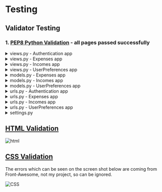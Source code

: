 # Testing

## Validator Testing 

### 1. [PEP8 Python Validation](http://pep8online.com/) - all pages passed successfully

<details> <summary> views.py - Authentication app </summary>
<img src="https://res.cloudinary.com/katzur/image/upload/v1661454958/2022-08-25_20_15_45-PEP8_online_check_-_Results_osakhe.png">
</details>

<details> <summary> views.py - Expenses app </summary>
<img src="https://res.cloudinary.com/katzur/image/upload/v1661455944/2022-08-25_20_32_02-PEP8_online_check_-_Results_smrnof.png">
</details>

<details> <summary> views.py - Incomes app </summary>
<img src="https://res.cloudinary.com/katzur/image/upload/v1661456554/2022-08-25_20_42_20-PEP8_online_check_-_Results_ipcu1w.png">
</details>

<details> <summary> views.py - UserPreferences app </summary>
<img src="https://res.cloudinary.com/katzur/image/upload/v1661456796/2022-08-25_20_46_20-PEP8_online_check_-_Results_x1hm9y.png">
</details>

<details> <summary> models.py - Expenses app </summary>
<img src="https://res.cloudinary.com/katzur/image/upload/v1661457025/2022-08-25_20_50_14-PEP8_online_check_-_Results_tv8zmo.png">
</details>

<details> <summary> models.py - Incomes app </summary>
<img src="https://res.cloudinary.com/katzur/image/upload/v1661457410/2022-08-25_20_56_33-PEP8_online_check_-_Results_imdqvr.png">
</details>

<details> <summary> models.py - UserPreferences app </summary>
<img src="https://res.cloudinary.com/katzur/image/upload/v1661457496/2022-08-25_20_58_03-PEP8_online_check_-_Results_nf14it.png">
</details>

<details> <summary> urls.py - Authentication app </summary>
<img src="https://res.cloudinary.com/katzur/image/upload/v1661457896/2022-08-25_21_04_11-PEP8_online_check_-_Results_uxhrgs.png">
</details>

<details> <summary> urls.py - Expenses app </summary>
<img src="https://res.cloudinary.com/katzur/image/upload/v1661458743/2022-08-25_21_18_48-PEP8_online_check_-_Results_j5usa8.png">
</details>

<details> <summary> urls.py - Incomes app </summary>
<img src="https://res.cloudinary.com/katzur/image/upload/v1661458859/2022-08-25_21_20_44-PEP8_online_check_-_Results_eqvt3n.png">
</details>

<details> <summary> urls.py - UserPreferences app </summary>
<img src="https://res.cloudinary.com/katzur/image/upload/v1661458916/2022-08-25_21_21_42-PEP8_online_check_-_Results_potfr4.png">
</details>

<details> <summary> settings.py </summary>
<img src="https://res.cloudinary.com/katzur/image/upload/v1661459239/2022-08-25_21_27_02-PEP8_online_check_-_Results_sjca2h.png">
</details>

## [HTML Validation](https://validator.w3.org/)

![html](docs/readme/w3chtml.png)

## [CSS Validation](https://jigsaw.w3.org/css-validator/)

The errors which can be seen on the screen shot below are coming from Front-Awesome, not my project, so can be ignored.

![CSS](docs/readme/w3ccss.png)